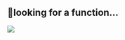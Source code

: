 ## 🤔looking for a function...

<img align="center" src="https://github-readme-stats.vercel.app/api?username=goldze&show_icons=true&theme=yeblu&count_private=true&hide=contribs&include_all_commits=true&bg_color=30,67CF7C,39C9A0" />
